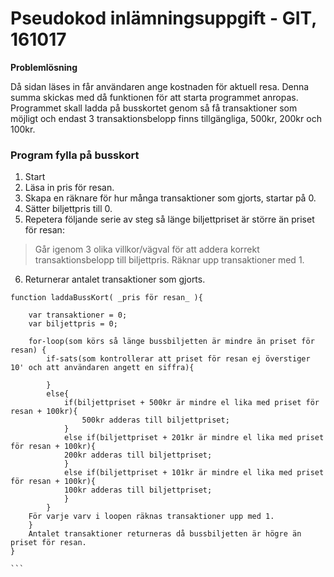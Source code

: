 Pseudokod inlämningsuppgift - GIT, 161017
======


**Problemlösning** 

Då sidan läses in får användaren ange kostnaden för aktuell resa. Denna
summa skickas med då funktionen för att starta programmet anropas.
Programmet skall ladda på busskortet genom så få transaktioner som möjligt
och endast 3 transaktionsbelopp finns tillgängliga, 500kr, 200kr och 100kr.

### Program fylla på busskort

1. Start
2. Läsa in pris för resan.
3. Skapa en räknare för hur många transaktioner som gjorts, startar på 0.
4. Sätter biljettpris till 0.
5. Repetera följande serie av steg så länge biljettpriset är större än priset för resan:

> Går igenom 3 olika villkor/vägval för att addera korrekt transaktionsbelopp till biljettpris.
> Räknar upp transaktioner med 1. 

6. Returnerar antalet transaktioner som gjorts.




````
function laddaBussKort( _pris för resan_ ){

    var transaktioner = 0;
    var biljettpris = 0;

    for-loop(som körs så länge bussbiljetten är mindre än priset för resan) {
        if-sats(som kontrollerar att priset för resan ej överstiger 10' och att användaren angett en siffra){

        }
        else{
            if(biljettpriset + 500kr är mindre el lika med priset för resan + 100kr){
                500kr adderas till biljettpriset;
            }
            else if(biljettpriset + 201kr är mindre el lika med priset för resan + 100kr){
            200kr adderas till biljettpriset;
            }
            else if(biljettpriset + 101kr är mindre el lika med priset för resan + 100kr){
            100kr adderas till biljettpriset;
            }
        }
    För varje varv i loopen räknas transaktioner upp med 1.
    }
    Antalet transaktioner returneras då bussbiljetten är högre än priset för resan.  
}

```












